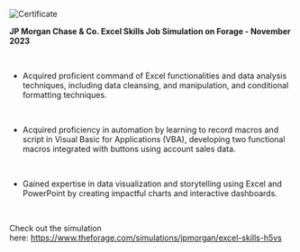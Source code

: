 ![Certificate](https://github.com/LandaAbhishek/JP-Morgan-Chase-and-Co-Excel-Skills-Job-Simulation-Certificate/assets/170428965/44e5b537-8fc2-4aaa-a22c-5364762bd11a)
 


**JP Morgan Chase & Co. Excel Skills Job Simulation on Forage - November 2023**

 

-   Acquired proficient command of Excel functionalities and data analysis
    techniques, including data cleansing, and manipulation, and conditional
    formatting techniques.

 

-   Acquired proficiency in automation by learning to record macros and script
    in Visual Basic for Applications (VBA), developing two functional macros
    integrated with buttons using account sales data.

 

-   Gained expertise in data visualization and storytelling using Excel and
    PowerPoint by creating impactful charts and interactive dashboards.

 

Check out the simulation
here: https://www.theforage.com/simulations/jpmorgan/excel-skills-h5vs
